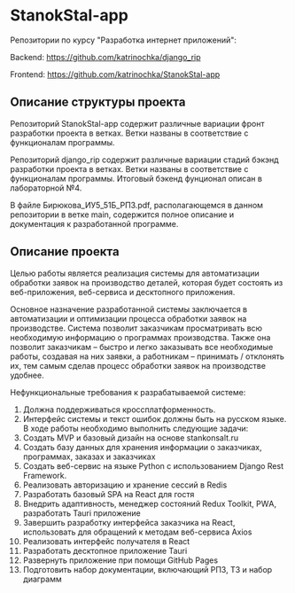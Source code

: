 # StanokStal-app
Репозитории по курсу "Разработка интернет приложений": 

Backend:  https://github.com/katrinochka/django_rip 

Frontend: https://github.com/katrinochka/StanokStal-app

## Описание структуры проекта
Репозиторий StanokStal-app содержит различные вариации фронт разработки проекта в ветках. Ветки названы в соответствие с функционалам программы.

Репозиторий django_rip содержит различные вариации стадий бэкэнд разработки проекта в ветках. Ветки названы в соответствие с функционалам программы. Итоговый бэкенд фунционал описан в лабораторной №4.

В файле Бирюкова_ИУ5_51Б_РПЗ.pdf, располагающемся в данном репозитории в ветке main, содержится полное описание и документация к разработанной программе.

## Описание проекта
Целью работы является реализация системы для автоматизации обработки заявок на производство деталей, которая будет состоять из веб-приложения, веб-сервиса и десктопного приложения. 

Основное назначение разработанной системы заключается в автоматизации и оптимизации процесса обработки заявок на производстве. Система позволит заказчикам просматривать всю необходимую информацию о программах производства. Также она позволит заказчикам – быстро и легко заказывать все необходимые работы, создавая на них заявки, а работникам – принимать / отклонять их, тем самым сделав процесс обработки заявок на производстве удобнее.

Нефункциональные требования к разрабатываемой системе:
1.	Должна поддерживаться кроссплатформенность.
2.	Интерфейс системы и текст ошибок должны быть на русском языке.
В ходе работы необходимо выполнить следующие задачи:
1.	Создать MVP и базовый дизайн на основе stankonsalt.ru
2.	Создать базу данных для хранения информации о заказчиках, программах, заказах и заказчиках
3.	Создать веб-сервис на языке Python с использованием Django Rest Framework. 
4.	Реализовать авторизацию и хранение сессий в Redis
5.	Разработать базовый SPA на React для гостя
6.	Внедрить адаптивность, менеджер состояний Redux Toolkit, PWА, разработать Tauri приложение
7.	Завершить разработку интерфейса заказчика на React, использовать для обращений к методам веб-сервиса Axios
8.	Реализовать интерфейс получателя в React
9.	Разработать десктопное приложение Tauri
10.	Развернуть приложение при помощи GitHub Pages
11.	Подготовить набор документации, включающий РПЗ, ТЗ и набор диаграмм
